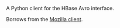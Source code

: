 A Python client for the HBase Avro interface.

Borrows from the [Mozilla client](http://code.google.com/p/socorro/source/browse/trunk/socorro/hbase/hbaseClient.py).


